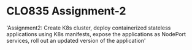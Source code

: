 # CLO835 Assignment-2

'Assignment2: Create K8s cluster, deploy containerized stateless applications using K8s manifests, expose the applications as NodePort services, roll out an updated version of the application'